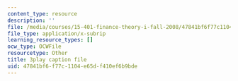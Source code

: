 ```yaml
---
content_type: resource
description: ''
file: /media/courses/15-401-finance-theory-i-fall-2008/47841bf6f77c1104e65df410ef6b9bde_a5PF2PcElV0.srt
file_type: application/x-subrip
learning_resource_types: []
ocw_type: OCWFile
resourcetype: Other
title: 3play caption file
uid: 47841bf6-f77c-1104-e65d-f410ef6b9bde
---
```


